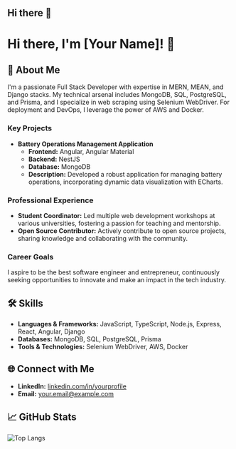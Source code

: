 ## Hi there 👋

<!--
**spk-krishna567/spk-krishna567** is a ✨ _special_ ✨ repository because its `README.md` (this file) appears on your GitHub profile.

Here are some ideas to get you started:

- 🔭 I’m currently working on ...
- 🌱 I’m currently learning ...
- 👯 I’m looking to collaborate on ...
- 🤔 I’m looking for help with ...
- 💬 Ask me about ...
- 📫 How to reach me: ...
- 😄 Pronouns: ...
- ⚡ Fun fact: ...
-->
# Hi there, I'm [Your Name]! 👋

## 🚀 About Me
I'm a passionate Full Stack Developer with expertise in MERN, MEAN, and Django stacks. My technical arsenal includes MongoDB, SQL, PostgreSQL, and Prisma, and I specialize in web scraping using Selenium WebDriver. For deployment and DevOps, I leverage the power of AWS and Docker.

### Key Projects
- **Battery Operations Management Application**
  - **Frontend:** Angular, Angular Material
  - **Backend:** NestJS
  - **Database:** MongoDB
  - **Description:** Developed a robust application for managing battery operations, incorporating dynamic data visualization with ECharts.

### Professional Experience
- **Student Coordinator:** Led multiple web development workshops at various universities, fostering a passion for teaching and mentorship.
- **Open Source Contributor:** Actively contribute to open source projects, sharing knowledge and collaborating with the community.

### Career Goals
I aspire to be the best software engineer and entrepreneur, continuously seeking opportunities to innovate and make an impact in the tech industry.

## 🛠️ Skills
- **Languages & Frameworks:** JavaScript, TypeScript, Node.js, Express, React, Angular, Django
- **Databases:** MongoDB, SQL, PostgreSQL, Prisma
- **Tools & Technologies:** Selenium WebDriver, AWS, Docker

## 🌐 Connect with Me
- **LinkedIn:** [linkedin.com/in/yourprofile](https://www.linkedin.com/in/yourprofile)
- **Email:** [your.email@example.com](mailto:your.email@example.com)

## 📈 GitHub Stats
![Top Langs](https://github-readme-stats.vercel.app/api/top-langs/?username=yourusername&layout=compact&theme=radical)
